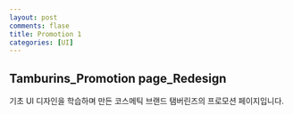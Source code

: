 ```yaml
---
layout: post
comments: flase
title: Promotion 1
categories: [UI]
---
```


## Tamburins_Promotion page_Redesign

기초 UI 디자인을 학습하며 만든 코스메틱 브랜드 탬버린즈의 프로모션 페이지입니다. 
